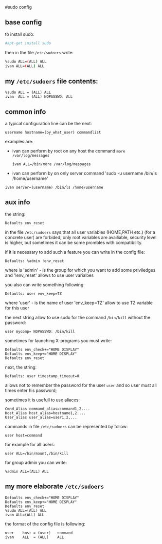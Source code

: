 #sudo config

## base config
to install sudo:
```sh
#apt-get install sudo 
```

then in the file `/etc/sudoers` write:
```sh
%sudo ALL=(ALL) ALL 
ivan ALL=(ALL) ALL    
```

 
## my `/etc/sudoers` file contents:
```
%sudo ALL = (ALL) ALL 
ivan  ALL = (ALL) NOPASSWD: ALL  
```


## common info
a typical configuration line can be the next:
```
username hostname=(by_what_user) commandlist  
```

examples are:
- ivan can perform by root on any host the command `more /var/log/messages`
  ```
  ivan ALL=/bin/more /var/log/messages
  ```

- ivan can perform by <username> on only server command 'sudo -u username
/bin/ls /home/username'
```
ivan server=(username) /bin/ls /home/username 
```


## aux info
the string:
```
Defaults env_reset 
```
in the file `/etc/sudoers` says
that all user variables (HOME,PATH etc.) (for a concrete user) are forbided,
only root variables are availiable,
security level is higher, 
but sometimes it can be some prombles with compatibility.

if it is necessary to add such a feature you can write in the config file:
```
Defaults: %admin !env_reset 
```
where is 'admin' - is the group for which you want to add some priviledges
and '!env_reset' allows to use user varialbes

you also can write something following:
```
Defaults: user env_keep=TZ 
```
where 'user' - is the name of user
'env_keep=TZ' allow to use TZ variable for this user


the next string allow to use sudo for the command `/bin/kill` without the password:
```
user mycomp= NOPASSWD: /bin/kill 
```

sometimes for launching X-programs you must write:
```
Defaults env_check+="HOME DISPLAY"
Defaults env_keep+="HOME DISPLAY"  
Defaults env_reset                  
```

next, the string: 
```
Defaults: user timestamp_timeout=0 
```
allows not to remember the password for the user `user`
and so user must all times enter his password;

sometimes it is usefull to use aliaces:
```
Cmnd_Alias command_alias=command1,2....
Host_Alias host_alias=hostname1,2.... 
User_alias user_alias=user1,2,...      
```
 
commands in file `/etc/sudoers` can be represented by follow:
```
user host=command        
```

for example for all users:
```
user ALL=/bin/mount,/bin/kill
```

for group admin you can write:
```
%admin ALL=(ALL) ALL 
```
 
## my more elaborate `/etc/sudoers`
```
Defaults env_check+="HOME DISPLAY"
Defaults env_keep+="HOME DISPLAY"
Defaults env_reset
%sudo ALL=(ALL) ALL                     
ivan ALL=(ALL) ALL                       
```

the format of the config file is following:
```
user	host = (user)	command
ivan	ALL  = (ALL)    ALL
```
